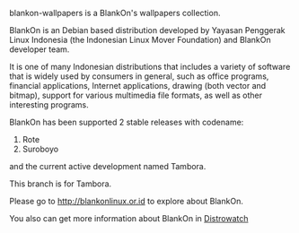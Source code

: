 blankon-wallpapers is a BlankOn's wallpapers collection.
 
BlankOn is an Debian based distribution developed by Yayasan Penggerak Linux Indonesia (the Indonesian Linux Mover Foundation) and BlankOn developer team.

It is one of many Indonesian distributions that includes a variety of software that is widely used by consumers in general, such as office programs, financial applications, Internet applications, drawing (both vector and bitmap), support for various multimedia file formats, as well as other interesting programs.

BlankOn has been supported 2 stable releases with codename:

1. Rote
2. Suroboyo

and the current active development named Tambora.

This branch is for Tambora.

Please go to http://blankonlinux.or.id to explore about BlankOn.

You also can get more information about BlankOn in [Distrowatch](http://distrowatch.com/table.php?distribution=blankon) 
